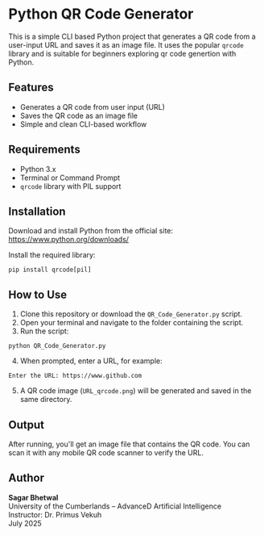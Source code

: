 # Python QR Code Generator

This is a simple CLI based Python project that generates a QR code from a user-input URL and saves it as an image file. 
It uses the popular `qrcode` library and is suitable for beginners exploring qr code genertion with Python.

##  Features
- Generates a QR code from user input (URL)
- Saves the QR code as an image file
- Simple and clean CLI-based workflow

##  Requirements
- Python 3.x
- Terminal or Command Prompt
- `qrcode` library with PIL support

##  Installation
Download and install Python from the official site:  
 https://www.python.org/downloads/


Install the required library:
```
pip install qrcode[pil]
```

##  How to Use
1. Clone this repository or download the `QR_Code_Generator.py` script.  
2. Open your terminal and navigate to the folder containing the script.  
3. Run the script:  
```
python QR_Code_Generator.py
```
4. When prompted, enter a URL, for example:  
```
Enter the URL: https://www.github.com
```
5. A QR code image (`URL_qrcode.png`) will be generated and saved in the same directory.

## Output
After running, you'll get an image file that contains the QR code. You can scan it with any mobile QR code scanner to verify the URL.


## Author
**Sagar Bhetwal**  
University of the Cumberlands – AdvanceD Artificial Intelligence  
Instructor: Dr. Primus Vekuh  
July 2025

